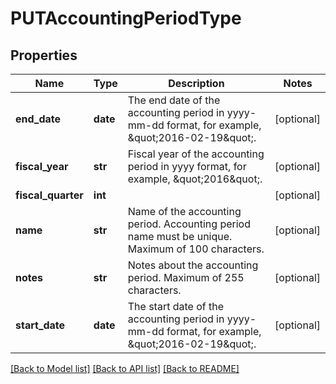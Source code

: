 # PUTAccountingPeriodType

## Properties
Name | Type | Description | Notes
------------ | ------------- | ------------- | -------------
**end_date** | **date** | The end date of the accounting period in yyyy-mm-dd format, for example, \&quot;2016-02-19\&quot;.  | [optional] 
**fiscal_year** | **str** | Fiscal year of the accounting period in yyyy format, for example, \&quot;2016\&quot;.  | [optional] 
**fiscal_quarter** | **int** |  | [optional] 
**name** | **str** | Name of the accounting period.  Accounting period name must be unique. Maximum of 100 characters.  | [optional] 
**notes** | **str** | Notes about the accounting period.  Maximum of 255 characters.  | [optional] 
**start_date** | **date** | The start date of the accounting period in yyyy-mm-dd format, for example, \&quot;2016-02-19\&quot;.  | [optional] 

[[Back to Model list]](../README.md#documentation-for-models) [[Back to API list]](../README.md#documentation-for-api-endpoints) [[Back to README]](../README.md)


